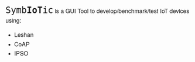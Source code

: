 <p><span style="font-family: 'Helvetica Neue', Helvetica, 'Segoe UI', Arial, freesans, sans-serif; font-size: 16px; line-height: 25.6px;"><tt><span style="font-size:24px;">Symb<strong>IoT</strong>ic</span></tt> is a GUI Tool to&nbsp;develop/benchmark/test IoT devices using:</span></p>

<ul>
	<li><span style="font-family: 'Helvetica Neue', Helvetica, 'Segoe UI', Arial, freesans, sans-serif; font-size: 16px; line-height: 25.6px;">Leshan</span></li>
	<li><span style="font-family: 'Helvetica Neue', Helvetica, 'Segoe UI', Arial, freesans, sans-serif; font-size: 16px; line-height: 25.6px;">CoAP</span></li>
	<li><span style="font-family: 'Helvetica Neue', Helvetica, 'Segoe UI', Arial, freesans, sans-serif; font-size: 16px; line-height: 25.6px;">IPSO&nbsp;</span></li>
</ul>

